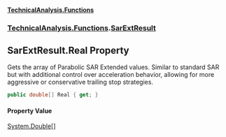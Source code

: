 #### [TechnicalAnalysis\.Functions](Atypical.TechnicalAnalysis.Functions.md 'Atypical\.TechnicalAnalysis\.Functions')
### [TechnicalAnalysis\.Functions](Atypical.TechnicalAnalysis.Functions.md#TechnicalAnalysis.Functions 'TechnicalAnalysis\.Functions').[SarExtResult](SarExtResult.md 'TechnicalAnalysis\.Functions\.SarExtResult')

## SarExtResult\.Real Property

Gets the array of Parabolic SAR Extended values\.
Similar to standard SAR but with additional control over acceleration behavior,
allowing for more aggressive or conservative trailing stop strategies\.

```csharp
public double[] Real { get; }
```

#### Property Value
[System\.Double](https://docs.microsoft.com/en-us/dotnet/api/System.Double 'System\.Double')[\[\]](https://docs.microsoft.com/en-us/dotnet/api/System.Array 'System\.Array')
